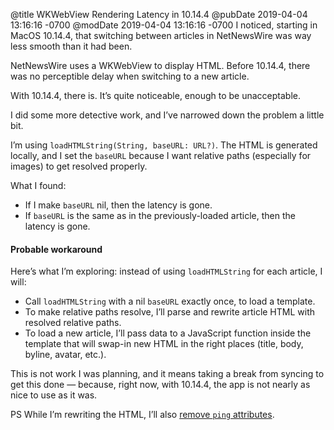 @title WKWebView Rendering Latency in 10.14.4
@pubDate 2019-04-04 13:16:16 -0700
@modDate 2019-04-04 13:16:16 -0700
I noticed, starting in MacOS 10.14.4, that switching between articles in NetNewsWire was way less smooth than it had been.

NetNewsWire uses a WKWebView to display HTML. Before 10.14.4, there was no perceptible delay when switching to a new article.

With 10.14.4, there is. It’s quite noticeable, enough to be unacceptable.

I did some more detective work, and I’ve narrowed down the problem a little bit.

I’m using `loadHTMLString(String, baseURL: URL?)`. The HTML is generated locally, and I set the `baseURL` because I want relative paths (especially for images) to get resolved properly.

What I found:

* If I make `baseURL` nil, then the latency is gone.
* If `baseURL` is the same as in the previously-loaded article, then the latency is gone.

#### Probable workaround

Here’s what I’m exploring: instead of using `loadHTMLString` for each article, I will:

* Call `loadHTMLString` with a nil `baseURL` exactly once, to load a template.
* To make relative paths resolve, I’ll parse and rewrite article HTML with resolved relative paths.
* To load a new article, I’ll pass data to a JavaScript function inside the template that will swap-in new HTML in the right places (title, body, byline, avatar, etc.).

This is not work I was planning, and it means taking a break from syncing to get this done — because, right now, with 10.14.4, the app is not nearly as nice to use as it was.

PS While I’m rewriting the HTML, I’ll also [remove `ping` attributes](https://lapcatsoftware.com/articles/Safari-link-tracking.html).
